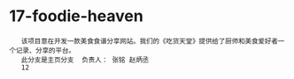 # 17-foodie-heaven
       该项目意在开发一款美食食谱分享网站。我们的《吃货天堂》提供给了厨师和美食爱好者一个记录、分享的平台。
       此分支是主页分支  负责人： 张铭 赵炳丞 
       12
